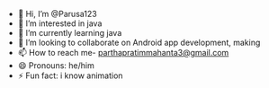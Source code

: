 - 👋 Hi, I’m @Parusa123
- 👀 I’m interested in java
- 🌱 I’m currently learning java
- 💞️ I’m looking to collaborate on Android app development, making 
- 📫 How to reach me- parthapratimmahanta3@gmail.com
- 😄 Pronouns: he/him
- ⚡ Fun fact: i know animation 

<!---
Parusa123/Parusa123 is a ✨ special ✨ repository because its `README.md` (this file) appears on your GitHub profile.
You can click the Preview link to take a look at your changes.
--->

